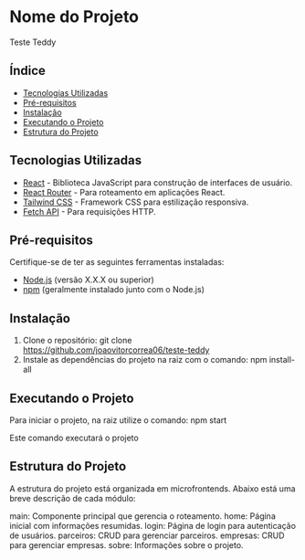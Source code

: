 # Nome do Projeto

Teste Teddy

## Índice

- [Tecnologias Utilizadas](#tecnologias-utilizadas)
- [Pré-requisitos](#pré-requisitos)
- [Instalação](#instalação)
- [Executando o Projeto](#executando-o-projeto)
- [Estrutura do Projeto](#estrutura-do-projeto)

## Tecnologias Utilizadas

- [React](https://reactjs.org/) - Biblioteca JavaScript para construção de interfaces de usuário.
- [React Router](https://reactrouter.com/) - Para roteamento em aplicações React.
- [Tailwind CSS](https://tailwindcss.com/) - Framework CSS para estilização responsiva.
- [Fetch API](https://developer.mozilla.org/en-US/docs/Web/API/Fetch_API) - Para requisições HTTP.

## Pré-requisitos

Certifique-se de ter as seguintes ferramentas instaladas:

- [Node.js](https://nodejs.org/) (versão X.X.X ou superior)
- [npm](https://www.npmjs.com/) (geralmente instalado junto com o Node.js)

## Instalação

1. Clone o repositório:
git clone https://github.com/joaovitorcorrea06/teste-teddy
2. Instale as dependências do projeto na raiz com o comando:
npm install-all

## Executando o Projeto
Para iniciar o projeto, na raiz utilize o comando:
npm start

Este comando executará o projeto

##  Estrutura do Projeto
A estrutura do projeto está organizada em microfrontends. Abaixo está uma breve descrição de cada módulo:

main: Componente principal que gerencia o roteamento.
home: Página inicial com informações resumidas.
login: Página de login para autenticação de usuários.
parceiros: CRUD para gerenciar parceiros.
empresas: CRUD para gerenciar empresas.
sobre: Informações sobre o projeto.

